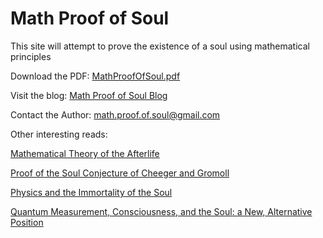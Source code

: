 # Math Proof of Soul
This site will attempt to prove the existence of a soul using mathematical principles


Download the PDF: [MathProofOfSoul.pdf](https://mathproofofsoul.github.io/Site/MathProofOfSoul.pdf)

Visit the blog: [Math Proof of Soul Blog](https://mathproofofsoul.wixsite.com/math-proof-of-soul/blog)

Contact the Author: [math.proof.of.soul@gmail.com](mailto:math.proof.of.soul@gmail.com)


Other interesting reads:

[Mathematical Theory of the Afterlife](https://www.horndeskicontemporary.com/blog/139230/a-mathematical-theory-of-the-afterlife)

[Proof of the Soul Conjecture of Cheeger and Gromoll](https://projecteuclid.org/journals/journal-of-differential-geometry/volume-40/issue-1/Proof-of-the-soul-conjecture-of-Cheeger-and-Gromoll/10.4310/jdg/1214455292.full)

[Physics and the Immortality of the Soul](https://blogs.scientificamerican.com/guest-blog/physics-and-the-immortality-of-the-soul/)

[Quantum Measurement, Consciousness, and the Soul: a New, Alternative Position](https://link.springer.com/article/10.1007/s41470-019-00038-z)
